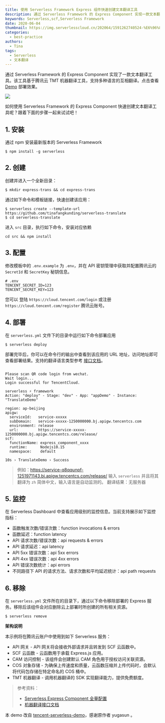 ```yaml
---
title: 使用 Serverless Framework Express 组件快速创建文本翻译工具
description: 通过 Serverless Framework 的 Express Component 实现一款文本翻译工具
keywords: Serverless,scf,Serverless Framework
date: 2020-06-04
thumbnail: https://img.serverlesscloud.cn/202064/1591262740524-%E6%96%87%E6%9C%AC%E7%BF%BB%E8%AF%91.jpg
categories:
  - best-practice
authors:
  - Tina
tags:
  - Serverless
  - 文本翻译
---
```


通过 Serverless Framework 的 Express Component 实现了一款文本翻译工具。该工具基于腾讯云 TMT 机器翻译工具，支持多种语言的互相翻译。点击查看 [Demo](https://service-q8qqunpf-1251971143.bj.apigw.tencentcs.com/release/) 部署效果。

![](https://img.serverlesscloud.cn/202064/1591261309167-1590600134946-Screen-Recording-2020-05-28-at-1.13.28-AM.gif)

如何使用 Serverless Framework 的 Express Component 快速创建文本翻译工具呢？跟着下面的步骤一起来试试吧！

## 1. 安装

通过 npm 安装最新版本的 Serverless Framework

```
$ npm install -g serverless
```

## 2. 创建

创建并进入一个全新目录：

```
$ mkdir express-trans && cd express-trans
```

通过如下命令和模板链接，快速创建该应用：

```
$ serverless create --template-url https://github.com/tinafangkunding/serverless-translate
$ cd serverless-translate
```
进入 `src` 目录，执行如下命令，安装对应依赖

```
cd src && npm install
```

## 3. 配置

修改模板中的 `.env.example` 为 `.env`，并在 API 密钥管理中获取并配置腾讯云的 `SecretId` 和 `SecretKey` 秘钥信息。

```
# .env
TENCENT_SECRET_ID=123
TENCENT_SECRET_KEY=123
```
您可以 登陆 `https://cloud.tencent.com/login` 或注册 `https://cloud.tencent.com/register` 腾讯云账号。

## 4. 部署

在 `serverless.yml` 文件下的目录中运行如下命令部署应用

```
$ serverless deploy
```
部署完毕后，你可以在命令行的输出中查看到该应用的 URL 地址，访问地址即可查看部署结果。支持的翻译语言类型参考 [接口文档](https://cloud.tencent.com/document/api/551/15619)。

```

Please scan QR code login from wechat. 
Wait login...
Login successful for TencentCloud. 

serverless ⚡ framework
Action: "deploy" - Stage: "dev" - App: "appDemo" - Instance: "TranslateDemo"

region: ap-beijing
apigw: 
  serviceId:   service-xxxxx
  subDomain:   service-xxxxx-1250000000.bj.apigw.tencentcs.com
  environment: release
  url:         https://service-xxxxx-1250000000.bj.apigw.tencentcs.com/release/
scf: 
  functionName: express_component_xxxx
  runtime:      Nodejs10.15
  namespace:    default

10s › TranslateDemo › Success
```

> 例如：https://service-q8qqunpf-1251971143.bj.apigw.tencentcs.com/release/ 输入 `serverless` 并且将其翻译为 `zh` 简体中文，输入语言是自动监测的。
> 翻译结果：无服务器


## 5. 监控

在 Serverless Dashboard 中查看应用级别的监控信息。当前支持展示如下监控指标：

- 函数触发次数/错误次数：function invocations & errors
- 函数延迟：function latency
- API 请求次数/错误次数：api requests & errors
- API 请求延迟：api latency
- API 5xx 错误次数：api 5xx errors
- API 4xx 错误次数：api 4xx errors
- API 错误次数统计：api errors
- 不同路径下 API 的请求方法、请求次数和平均延迟统计：api path requests


## 6. 移除

在 `serverless.yml` 文件所在的目录下，通过以下命令移除部署的 Express 服务。移除后该组件会对应删除云上部署时所创建的所有相关资源。

```
$ serverless remove
```
**架构说明**

本示例将在腾讯云账户中使用到如下 Serverless 服务：

- API 网关 - API 网关将会接收外部请求并且转发到 SCF 云函数中。
- SCF 云函数 - 云函数用于承载 Express.js 应用。
- CAM 访问控制 - 该组件会创建默认 CAM 角色用于授权访问关联资源。
- COS 对象存储 - 为确保上传速度和质量，云函数压缩并上传代码时，会默认将代码包存储在特定命名的 COS 桶中。
- TMT 机器翻译 - 调用机器翻译的 SDK 实现翻译能力，提供免费额度。

> 参考资料：
> - [Serverless Express Component 全量配置](https://github.com/serverless-components/tencent-express/blob/v2/docs/configure.md)
> - [机器翻译接口文档](https://github.com/serverless-components/tencent-express/blob/v2/docs/configure.md)

本 demo 改自 [tencent-serverless-demo](https://github.com/yugasun/tencent-serverless-demo/tree/master/dict)，感谢原作者 yugasun 。
